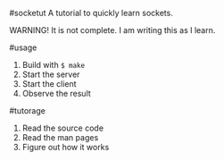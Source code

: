 #socketut
A tutorial to quickly learn sockets.

WARNING! It is not complete.
I am writing this as I learn.

#usage
1. Build with `$ make`
2. Start the server
3. Start the client
4. Observe the result

#tutorage
1. Read the source code
2. Read the man pages
3. Figure out how it works
